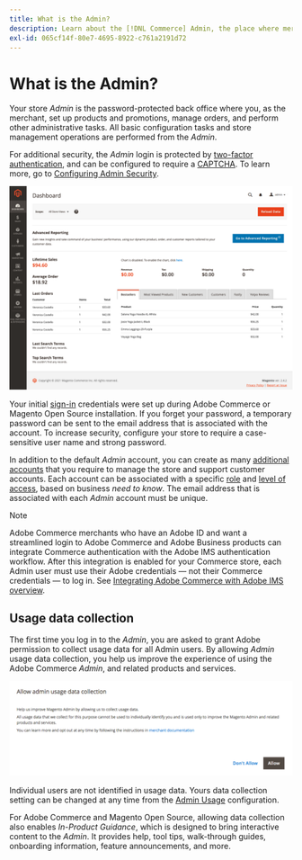 ```yaml
---
title: What is the Admin?
description: Learn about the [!DNL Commerce] Admin, the place where merchants set up products and promotions, manage orders, and perform other administrative tasks.
exl-id: 065cf14f-80e7-4695-8922-c761a2191d72
---
```

# What is the Admin?

Your store _Admin_ is the password-protected back office where you, as the merchant, set up products and promotions, manage orders, and perform other administrative tasks. All basic configuration tasks and store management operations are performed from the _Admin_.

For additional security, the _Admin_ login is protected by [two-factor authentication](https://docs.magento.com/user-guide/stores/security-two-factor-authentication.html), and can be configured to require a [CAPTCHA](https://docs.magento.com/user-guide/stores/security-captcha.html). To learn more, go to [Configuring Admin Security](https://docs.magento.com/user-guide/stores/security-admin.html).

![Admin Sidebar and Dashboard](./assets/admin-dashboard.png)<!-- zoom -->

Your initial [sign-in](admin-signin.md) credentials were set up during Adobe Commerce or Magento Open Source installation. If you forget your password, a temporary password can be sent to the email address that is associated with the account. To increase security, configure your store to require a case-sensitive user name and strong password.

In addition to the default _Admin_ account, you can create as many [additional accounts](https://docs.magento.com/user-guide/system/permissions-users-all.html) that you require to manage the store and support customer accounts. Each account can be associated with a specific [role](https://docs.magento.com/user-guide/system/permissions-user-roles.html) and [level of access](https://docs.magento.com/user-guide/system/permissions-role-resources.html), based on business _need to know_. The email address that is associated with each _Admin_ account must be unique.

>[!NOTE]
>
>
Adobe Commerce merchants who have an Adobe ID and want a streamlined login to Adobe Commerce and Adobe Business products can integrate Commerce authentication with the Adobe IMS authentication workflow. After this integration is enabled for your Commerce store, each Admin user must use their Adobe credentials — not their Commerce credentials — to log in.  See [Integrating Adobe Commerce with Adobe IMS overview](https://experienceleague.adobe.com/docs/commerce-admin/start/admin/IMS-integration-overview.html).

## Usage data collection

The first time you log in to the _Admin_, you are asked to grant Adobe permission to collect usage data for all Admin users. By allowing _Admin_ usage data collection, you help us improve the experience of using the Adobe Commerce _Admin_, and related products and services.

![Allow admin usage data collection](./assets/admin-usage-data.png)<!-- zoom -->

Individual users are not identified in usage data. Yours data collection setting can be changed at any time from the [Admin Usage](https://docs.magento.com/user-guide/configuration/advanced/admin.html#admin-usage) configuration.

For Adobe Commerce and Magento Open Source, allowing data collection also enables _In-Product Guidance_, which is designed to bring interactive content to the _Admin_. It provides help, tool tips, walk-through guides, onboarding information, feature announcements, and more.

